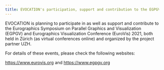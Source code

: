 ```yaml
---
title: EVOCATION's participation, support and contribution to the EGPGV and EuroVis 2021
---
```


EVOCATION is planning to participate in as well as support and contribute to the Eurographics Symposium on Parallel Graphics and Visualization (EGPGV) and Eurographics Visualization Conference (EuroVis) 2021, both held in Zürich (as virtual conferences online) and organized by the project partner UZH. 

For details of these events, please check the following websites:

<a href="https://www.eurovis.org">https://www.eurovis.org</a> and
<a href="https://www.egpgv.org">https://www.egpgv.org</a>
